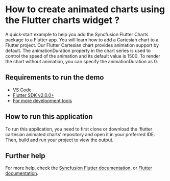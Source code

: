 # How to create animated charts using the Flutter charts widget ?

A quick-start example to help you add the Syncfusion Flutter Charts package to a Flutter app. You will learn how to add a Cartesian chart to a Flutter project. Our Flutter Cartesian chart provides animation support by default. The animationDuration property in the chart series is used to control the speed of the animation and its default value is 1500. To render the chart without animation, you can specify the animationDuration as 0.

## Requirements to run the demo
* [VS Code](https://code.visualstudio.com/download)
* [Flutter SDK v2.0.0+](https://flutter.dev/docs/development/tools/sdk/overview)
* [For more development tools](https://flutter.dev/docs/development/tools/devtools/overview)

## How to run this application
To run this application, you need to first clone or download the ‘flutter cartesian animated charts’ repository and open it in your preferred IDE. Then, build and run your project to view the output.

## Further help
For more help, check the [Syncfusion Flutter documentation](https://help.syncfusion.com/flutter/introduction/overview), or
 [Flutter documentation](https://flutter.dev/docs/get-started/install).
